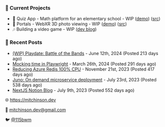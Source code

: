 ### 📌 Current Projects
- 📝 Quiz App - Math platform for an elementary school - WIP ([demo](https://quiz-staging.mitchinson.dev/)) ([src](https://github.com/bmitchinson/budget-entry))
- 📸 Portals - WebXR 3D photo viewing - WIP ([demo](https://portals.mitchinson.dev/)) ([src](https://github.com/bmitchinson/vr-jpg-viewer-webxr))
- 🎶 Building a video game - WIP ([dev blog](https://blog.mitchinson.dev/playdate-dev-one))

### 📝 Recent Posts

- [(WIP) Playdate: Battle of the Bands](https://blog.mitchinson.dev/playdate-dev-one) - June 12th, 2024 (Posted 213 days ago)
- [Mocking time in Playwright](https://blog.mitchinson.dev/playwright-mock-time) - March 26th, 2024 (Posted 291 days ago)
- [Reducing Azure Redis 100% CPU](https://blog.mitchinson.dev/redis-cpu) - November 21st, 2023 (Posted 417 days ago)
- [Juno: On demand microservice deployment](https://blog.mitchinson.dev/juno) - July 23rd, 2023 (Posted 538 days ago)
- [NextJS Notion Blog](https://blog.mitchinson.dev/blog-2023) - July 9th, 2023 (Posted 552 days ago)

🌐 https://mitchinson.dev

💌 mitchinson.dev@gmail.com

🐦 [@115bwm](https://twitter.com/115bwm)